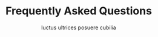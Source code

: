 ---
title: "Frequently Asked Questions"
subtitle: "luctus ultrices posuere cubilia"
# meta description
description: "Vestibulum ante ipsum primis in faucibus orci luctus ultrices posuere cubilia Curae Donec"
draft: true
layout: "faq"

faq_list:
- title: "How to change my billing information?"
  content: 'You will be able to manage all projects through the platform. Once you insert your details and availability on the platform, you will be automatically assigned photoshoots when the place/date/time coincide with your data. All you’ll have to do is “accept” or “reject” the assignments before they expire, as well as their terms & conditions, and turn up at the given address on the right date/time. In addition, all updates and changes will be communicated through notifications on the platform.'

- title: "Can I Use Bigspring with cloud documents?"
  content: 'The Service is provided for free during this pilot project, and is provided "as is" with is not committed to any level of service or availability of the Service.
  
  
  A further If you enter into this agreement on behalf of a company, you hereby agree that the company is responsible under this Agreement for all actions and omissions'

- title: "If I cancel, can I archive my designs to keep them safe?"
  content: "A team of photography experts at will analyze your test and give you feedback and your results.
  
  
  We don’t hand out grades like you would on a high school exam. Your test will either be accepted or rejected. In other words, you’ll either get a “passing grade” or you won’t."

- title: "How can I adjust user permissions & admin provileges?"
  content: "We allows you to concentrate on snapping the pictures, while we take care of everything else. The platform automatically assigns photoshoots to you, depending on your availability, and allows you to upload all your work on it after completion. No muss no fuss!"
---